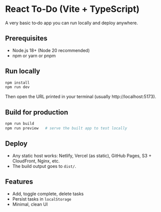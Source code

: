 # React To‑Do (Vite + TypeScript)

A very basic to‑do app you can run locally and deploy anywhere.

## Prerequisites
- Node.js 18+ (Node 20 recommended)
- npm or yarn or pnpm

## Run locally
```bash
npm install
npm run dev
```
Then open the URL printed in your terminal (usually http://localhost:5173).

## Build for production
```bash
npm run build
npm run preview   # serve the built app to test locally
```

## Deploy
- Any static host works: Netlify, Vercel (as static), GitHub Pages, S3 + CloudFront, Nginx, etc.
- The build output goes to `dist/`.

## Features
- Add, toggle complete, delete tasks
- Persist tasks in `localStorage`
- Minimal, clean UI
